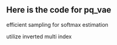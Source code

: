 ## Here is the code for pq_vae

efficient sampling for softmax estimation

utilize inverted multi index
